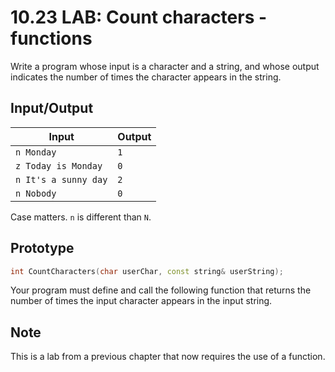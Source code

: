# 10.23 LAB: Count characters - functions
Write a program whose input is a character and a string, and whose output indicates the number of times the character appears in the string.

## Input/Output
Input | Output
--- | ---
`n Monday` | `1`
`z Today is Monday` | `0`
`n It's a sunny day` | `2`
`n Nobody` | `0`

Case matters. `n` is different than `N`.

## Prototype
```cpp
int CountCharacters(char userChar, const string& userString);
```
Your program must define and call the following function that returns the number of times the input character appears in the input string.

## Note
This is a lab from a previous chapter that now requires the use of a function.
